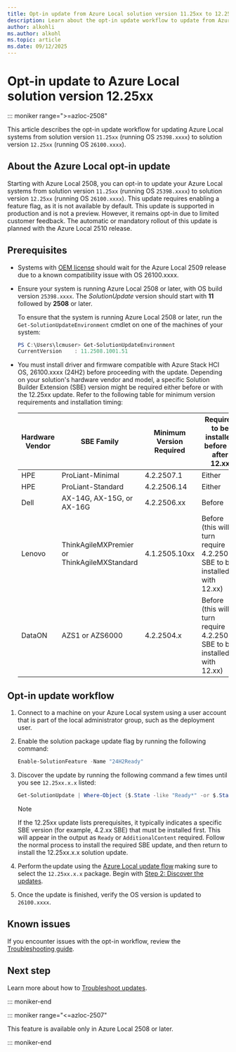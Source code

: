 ```yaml
---
title: Opt-in update from Azure Local solution version 11.25xx to 12.25xx
description: Learn about the opt-in update workflow to update from Azure Local solution version 11.25xx to 12.25xx.
author: alkohli
ms.author: alkohl
ms.topic: article
ms.date: 09/12/2025
---
```


# Opt-in update to Azure Local solution version 12.25xx

::: moniker range=">=azloc-2508"

This article describes the opt-in update workflow for updating Azure Local systems from solution version `11.25xx` (running OS `25398.xxxx`) to solution version `12.25xx` (running OS `26100.xxxx`).

## About the Azure Local opt-in update

Starting with Azure Local 2508, you can opt-in to update your Azure Local systems from solution version `11.25xx` (running OS `25398.xxxx`) to solution version `12.25xx` (running OS `26100.xxxx`). This update requires enabling a feature flag, as it is not available by default. This update is supported in production and is not a preview. However, it remains opt-in due to limited customer feedback. The automatic or mandatory rollout of this update is planned with the Azure Local 2510 release.

## Prerequisites

- Systems with [OEM license](../oem-license.md) should wait for the Azure Local 2509 release due to a known compatibility issue with OS 26100.xxxx.

- Ensure your system is running Azure Local 2508 or later, with OS build version `25398.xxxx`. The *SolutionUpdate* version should start with **11** followed by **2508** or later.

    To ensure that the system is running Azure Local 2508 or later, run the `Get-SolutionUpdateEnvironment` cmdlet on one of the machines of your system:

    ```powershell
    PS C:\Users\lcmuser> Get-SolutionUpdateEnvironment
    CurrentVersion    : 11.2508.1001.51
    ```

- You must install driver and firmware compatible with Azure Stack HCI OS, 26100.xxxx (24H2) before proceeding with the update. Depending on your solution's hardware vendor and model, a specific Solution Builder Extension (SBE) version might be required either before or with the 12.25xx update. Refer to the following table for minimum version requirements and installation timing:

    | Hardware Vendor | SBE Family | Minimum Version Required | Required to be installed before or after 12.xx  |
    |--|--|--|--|
    | HPE | ProLiant-Minimal | 4.2.2507.1 | Either |
    | HPE | ProLiant-Standard | 4.2.2506.14 | Either |
    | Dell | AX-14G, AX-15G, or AX-16G | 4.2.2506.xx | Before |
    | Lenovo | ThinkAgileMXPremier or ThinkAgileMXStandard | 4.1.2505.10xx | Before (this will in turn require 4.2.2508.x SBE to be installed with 12.xx)  |
    | DataON | AZS1 or AZS6000 | 4.2.2504.x | Before (this will in turn require 4.2.2507.x SBE to be installed with 12.xx) |

## Opt-in update workflow

1. Connect to a machine on your Azure Local system using a user account that is part of the local administrator group, such as the deployment user.

1. Enable the solution package update flag by running the following command:

    ```powershell
    Enable-SolutionFeature -Name "24H2Ready"
    ```

1. Discover the update by running the following command a few times until you see `12.25xx.x.x` listed:

    ```powershell
    Get-SolutionUpdate | Where-Object {$.State -like "Ready*" -or $.State -like "Additional*" -or $.State -like "HasPrereq*"} | FL DisplayName, Description, ResourceId, State, PackageType, Prerequisites
    ```

    > [!NOTE]
    > If the 12.25xx update lists prerequisites, it typically indicates a specific SBE version (for example, 4.2.xx SBE) that must be installed first. This will appear in the output as `Ready` or `AdditionalContent` required. Follow the normal process to install the required SBE update, and then return to install the 12.25xx.x.x solution update.

1. Perform the update using the [Azure Local update flow](./update-via-powershell-23h2.md) making sure to select the `12.25xx.x.x` package. Begin with [Step 2: Discover the updates](./update-via-powershell-23h2.md#step-2-discover-the-updates).

1. Once the update is finished, verify the OS version is updated to `26100.xxxx`.

## Known issues

If you encounter issues with the opt-in workflow, review the [Troubleshooting guide](https://github.com/Azure/AzureLocal-Supportability/blob/main/TSG/Update/Manually-retry-after-failed-at-CauPostVersionCheck.md).

## Next step

Learn more about how to [Troubleshoot updates](./update-troubleshooting-23h2.md).

::: moniker-end

::: moniker range="<=azloc-2507"

This feature is available only in Azure Local 2508 or later.

::: moniker-end